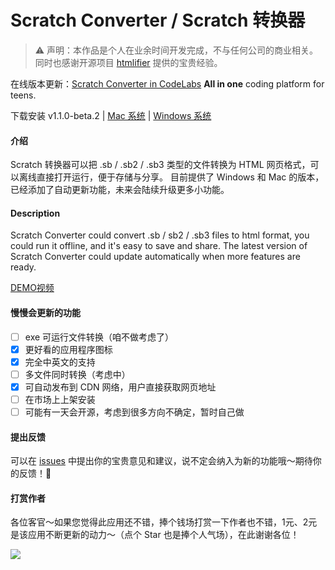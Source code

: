# Scratch Converter / Scratch 转换器

> ⚠️ 声明：本作品是个人在业余时间开发完成，不与任何公司的商业相关。同时也感谢开源项目 [htmlifier](https://sheeptester.github.io/htmlifier/) 提供的宝贵经验。


在线版本更新：[Scratch Converter in CodeLabs](https://www.labs.codes/apps/scratch-converter) **All in one** coding platform for teens.

下载安装 v1.1.0-beta.2 | [Mac 系统](https://github.com/winsonwq/scratch-converter/releases/download/v1.1.0-beta.2/Scratch-Converter-darwin-setup-1.1.0-beta.2.dmg) | [Windows 系统](https://github.com/winsonwq/scratch-converter/releases/download/v1.1.0-beta.2/Scratch-Converter-win32-setup-1.1.0-beta.2.exe)

#### 介绍

Scratch 转换器可以把 .sb / .sb2 / .sb3 类型的文件转换为 HTML 网页格式，可以离线直接打开运行，便于存储与分享。
目前提供了 Windows 和 Mac 的版本，已经添加了自动更新功能，未来会陆续升级更多小功能。

#### Description

Scratch Converter could convert .sb / sb2 / .sb3 files to html format, you could run it offline, and it's easy to save and share.
The latest version of Scratch Converter could update automatically when more features are ready.

[DEMO视频](https://www.bilibili.com/video/BV1154y117iX/)

#### 慢慢会更新的功能

- [ ] exe 可运行文件转换（咱不做考虑了）
- [x] 更好看的应用程序图标
- [x] 完全中英文的支持
- [ ] 多文件同时转换（考虑中）
- [x] 可自动发布到 CDN 网络，用户直接获取网页地址
- [ ] 在市场上上架安装
- [ ] 可能有一天会开源，考虑到很多方向不确定，暂时自己做

#### 提出反馈

可以在 [issues](https://github.com/winsonwq/scratch-converter/issues) 中提出你的宝贵意见和建议，说不定会纳入为新的功能哦～期待你的反馈！🤝

#### 打赏作者

各位客官～如果您觉得此应用还不错，捧个钱场打赏一下作者也不错，1元、2元是该应用不断更新的动力～（点个 Star 也是捧个人气场），在此谢谢各位！

![](https://assets.cdn.cocoet.cn/2020-09-28-181031.jpg)
